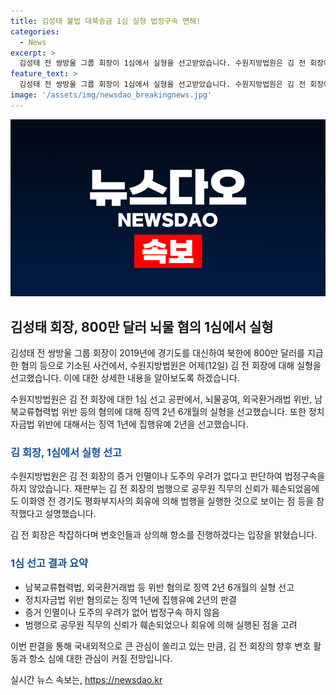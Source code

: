 ```yaml
---
title: 김성태 불법 대북송금 1심 실형 법정구속 면해!
categories:
  - News
excerpt: >
  김성태 전 쌍방울 그룹 회장이 1심에서 실형을 선고받았습니다. 수원지방법원은 김 전 회장에 대해 뇌물공여, 외국환거래법 위반, 남북교류협력법 위반 등의 혐의로 징역 2년 6개월의 실형을 선고했고, 정치자금법 위반에 대해서는 징역 1년에 집행유예 2년을 선고했습니다. 법정구속은 하지 않았으며, 김 전 회장은 항소를 진행할 예정이라고 밝혔습니다.
feature_text: >
  김성태 전 쌍방울 그룹 회장이 1심에서 실형을 선고받았습니다. 수원지방법원은 김 전 회장에 대해 뇌물공여, 외국환거래법 위반, 남북교류협력법 위반 등의 혐의로 징역 2년 6개월의 실형을 선고했고, 정치자금법 위반에 대해서는 징역 1년에 집행유예 2년을 선고했습니다. 법정구속은 하지 않았으며, 김 전 회장은 항소를 진행할 예정이라고 밝혔습니다.
image: '/assets/img/newsdao_breakingnews.jpg'
---
```


<p><img src="/assets/img/newsdao_breakingnews.jpg" alt="implanttips 속보" /></p>

<h2 data-ke-size="size26">김성태 회장, 800만 달러 뇌물 혐의 1심에서 실형</h2>

<p>김성태 전 쌍방울 그룹 회장이 2019년에 경기도를 대신하여 북한에 800만 달러를 지급한 혐의 등으로 기소된 사건에서, 수원지방법원은 어제(12일) 김 전 회장에 대해 실형을 선고했습니다. 이에 대한 상세한 내용을 알아보도록 하겠습니다.</p>

<p data-ke-size="size16">수원지방법원은 김 전 회장에 대한 1심 선고 공판에서, 뇌물공여, 외국환거래법 위반, 남북교류협력법 위반 등의 혐의에 대해 징역 2년 6개월의 실형을 선고했습니다. 또한 정치자금법 위반에 대해서는 징역 1년에 집행유예 2년을 선고했습니다.</p>

<h3><b><span style="color: #1a5490;">김 회장, 1심에서 실형 선고</span></b></h3>

<p>수원지방법원은 김 전 회장의 증거 인멸이나 도주의 우려가 없다고 판단하여 법정구속을 하지 않았습니다. 재판부는 김 전 회장의 범행으로 공무원 직무의 신뢰가 훼손되었음에도 이화영 전 경기도 평화부지사의 회유에 의해 범행을 실행한 것으로 보이는 점 등을 참작했다고 설명했습니다. </p>

<p>김 전 회장은 착잡하다며 변호인들과 상의해 항소를 진행하겠다는 입장을 밝혔습니다.</p>

<h3><b><span style="color: #1a5490;">1심 선고 결과 요약</span></b></h3>

<ul>
<li>남북교류협력법, 외국환거래법 등 위반 혐의로 징역 2년 6개월의 실형 선고</li>
<li>정치자금법 위반 혐의로는 징역 1년에 집행유예 2년의 판결</li>
<li>증거 인멸이나 도주의 우려가 없어 법정구속 하지 않음</li>
<li>범행으로 공무원 직무의 신뢰가 훼손되었으나 회유에 의해 실행된 점을 고려</li>
</ul>

<p>이번 판결을 통해 국내외적으로 큰 관심이 쏠리고 있는 만큼, 김 전 회장의 향후 변호 활동과 항소 심에 대한 관심이 커질 전망입니다.</p>
실시간 뉴스 속보는, <a href="https://newsdao.kr" rel="dofollow">https://newsdao.kr</a>


